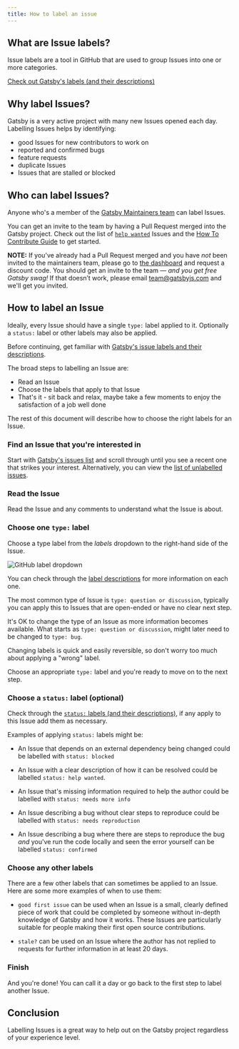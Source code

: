 ```yaml
---
title: How to label an issue
---
```


## What are Issue labels?

Issue labels are a tool in GitHub that are used to group Issues into one or more categories.

[Check out Gatsby's labels (and their descriptions)](https://github.com/gatsbyjs/gatsby/issues/labels)

## Why label Issues?

Gatsby is a very active project with many new Issues opened each day. Labelling Issues helps by identifying:

- good Issues for new contributors to work on
- reported and confirmed bugs
- feature requests
- duplicate Issues
- Issues that are stalled or blocked

## Who can label Issues?

Anyone who's a member of the [Gatsby Maintainers team](https://github.com/orgs/gatsbyjs/teams/maintainers) can label Issues.

You can get an invite to the team by having a Pull Request merged into the Gatsby project. Check out the list of [`help wanted`](https://github.com/gatsbyjs/gatsby/labels/%F0%9F%93%8D%20status%3A%20help%20wanted) Issues and the [How To Contribute Guide](/contributing/how-to-contribute/) to get started.

**NOTE:** If you’ve already had a Pull Request merged and you have _not_ been invited to the maintainers team, please go to [the dashboard](https://store.gatsbyjs.org/) and request a discount code. You should get an invite to the team — _and you get free Gatsby swag!_ If that doesn’t work, please email team@gatsbyjs.com and we'll get you invited.

## How to label an Issue

Ideally, every Issue should have a single `type:` label applied to it. Optionally a `status:` label or other labels may also be applied.

Before continuing, get familiar with [Gatsby's issue labels and their descriptions](https://github.com/gatsbyjs/gatsby/issues/labels).

The broad steps to labelling an Issue are:

- Read an Issue
- Choose the labels that apply to that Issue
- That's it - sit back and relax, maybe take a few moments to enjoy the satisfaction of a job well done

The rest of this document will describe how to choose the right labels for an Issue.

### Find an Issue that you're interested in

Start with [Gatsby's issues list](https://github.com/gatsbyjs/gatsby/issues) and scroll through until you see a recent one that strikes your interest. Alternatively, you can view the [list of unlabelled issues](https://github.com/gatsbyjs/gatsby/issues?q=is%3Aopen+is%3Aissue+no%3Alabel).

### Read the Issue

Read the Issue and any comments to understand what the Issue is about.

### Choose one `type:` label

Choose a type label from the _labels_ dropdown to the right-hand side of the Issue.

![GitHub label dropdown](./images/github-label-list.png)

You can check through the [label descriptions](https://github.com/gatsbyjs/gatsby/issues/labels) for more information on each one.

The most common type of Issue is `type: question or discussion`, typically you can apply this to Issues that are open-ended or have no clear next step.

It's OK to change the type of an Issue as more information becomes available. What starts as `type: question or discussion`, might later need to be changed to `type: bug`.

Changing labels is quick and easily reversible, so don't worry too much about applying a "wrong" label.

Choose an appropriate `type:` label and you're ready to move on to the next step.

### Choose a `status:` label (optional)

Check through the [`status:` labels (and their descriptions)](https://github.com/gatsbyjs/gatsby/issues/labels), if any apply to this Issue add them as necessary.

Examples of applying `status:` labels might be:

- An Issue that depends on an external dependency being changed could be labelled with `status: blocked`

- An Issue with a clear description of how it can be resolved could be labelled `status: help wanted`.

- An Issue that's missing information required to help the author could be labelled with `status: needs more info`

- An Issue describing a bug without clear steps to reproduce could be labelled with `status: needs reproduction`

- An Issue describing a bug where there are steps to reproduce the bug _and_ you've run the code locally and seen the error yourself can be labelled `status: confirmed`

### Choose any other labels

There are a few other labels that can sometimes be applied to an Issue. Here are some more examples of when to use them:

- `good first issue` can be used when an Issue is a small, clearly defined piece of work that could be completed by someone without in-depth knowledge of Gatsby and how it works. These Issues are particularly suitable for people making their first open source contributions.

- `stale?` can be used on an Issue where the author has not replied to requests for further information in at least 20 days.

### Finish

And you're done! You can call it a day or go back to the first step to label another Issue.

## Conclusion

Labelling Issues is a great way to help out on the Gatsby project regardless of your experience level.
